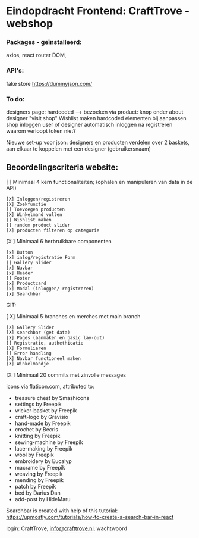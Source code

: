 # Eindopdracht Frontend: CraftTrove - webshop

### Packages - geïnstalleerd: 
axios, react router DOM, 

### API's: 

fake store https://dummyjson.com/

### To do:
designers page: hardcoded --> bezoeken via product: knop onder about designer "visit shop"
Wishlist maken
hardcoded elementen bij aanpassen shop
inloggen user of designer
automatisch inloggen na registreren
waarom verloopt token niet?


Nieuwe set-up voor json: designers en producten verdelen over 2 baskets, aan elkaar te koppelen met een designer (gebruikersnaam)

## Beoordelingscriteria website:

[ ] Minimaal 4 kern functionaliteiten; (ophalen en manipuleren van data in de API)

    [X] Inloggen/registreren
    [X] Zoekfunctie
    [] Toevoegen producten
    [X] Winkelmand vullen
    [] Wishlist maken
    [] random product slider
    [X] producten filteren op categorie

[X ] Minimaal 6 herbruikbare componenten
    
    [x] Button
    [x] inlog/registratie Form
    [] Gallery Slider
    [x] Navbar
    [x] Header
    [] Footer
    [x] Productcard
    [x] Modal (inloggen/ registreren)
    [x] Searchbar


GIT:

[ X] Minimaal 5 branches en merches met main branch

    [X] Gallery Slider
    [X] searchbar (get data)
    [X] Pages (aanmaken en basic lay-out)
    [] Registratie, authethicatie
    [X] Formulieren
    [] Error handling
    [X] Navbar functioneel maken
    [X] Winkelmandje
    

[X ] Minimaal 20 commits met zinvolle messages


icons via flaticon.com, attributed to:
   - treasure chest by Smashicons
   - settings by Freepik
   - wicker-basket by Freepik
   - craft-logo by Gravisio
   - hand-made by Freepik
   - crochet by Becris
   - knitting by Freepik
   - sewing-machine by Freepik
   - lace-making by Freepik
   - wool by Freepik
   - embroidery by Eucalyp
   - macrame by Freepik
   - weaving by Freepik
   - mending by Freepik
   - patch by Freepik
   - bed by Darius Dan
   - add-post by HideMaru

Searchbar is created with help of this tutorial: https://upmostly.com/tutorials/how-to-create-a-search-bar-in-react

login: CraftTrove, info@crafttrove.nl, wachtwoord